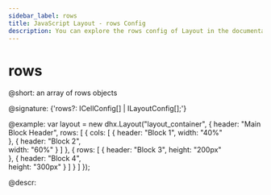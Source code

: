 ```yaml
---
sidebar_label: rows
title: JavaScript Layout - rows Config 
description: You can explore the rows config of Layout in the documentation of the DHTMLX JavaScript UI library. Browse developer guides and API reference, try out code examples and live demos, and download a free 30-day evaluation version of DHTMLX Suite 7.
---
```


# rows

@short: an array of rows objects

@signature: {'rows?: ICellConfig[] | ILayoutConfig[];'}

@example:
var layout = new dhx.Layout("layout_container", {
    header: "Main Block Header",
    rows: [
        {
            cols: [
                {
                    header: "Block 1",
                    width: "40%"                                
                },
                {
                    header: "Block 2",                  
                    width: "60%"
                }
            ]
        },
        {
            rows: [
                {
                    header: "Block 3",
                    height: "200px"                             
                },
                {
                    header: "Block 4",                              
                    height: "300px"
                }
            ]
        }
    ]
});

@descr:

[comment]: # (@relatedapi: layout/api/layout_cols_config.md)

[comment]: # (@related: layout/initialization.md#initialize-layout layout/layout_structure.md)
